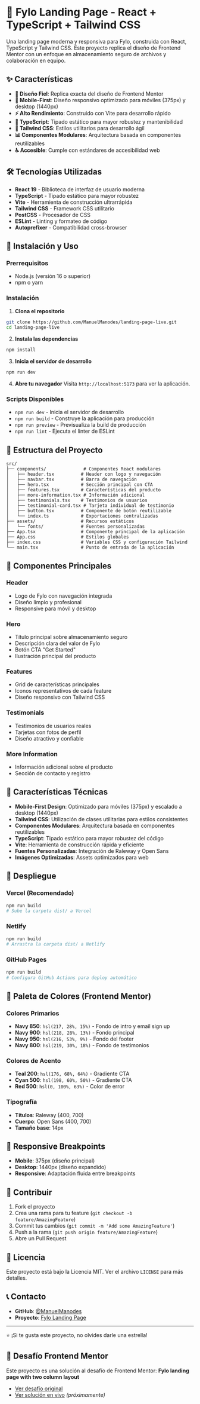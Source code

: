 # 🚀 Fylo Landing Page - React + TypeScript + Tailwind CSS

Una landing page moderna y responsiva para Fylo, construida con React, TypeScript y Tailwind CSS. Este proyecto replica el diseño de Frontend Mentor con un enfoque en almacenamiento seguro de archivos y colaboración en equipo.

## ✨ Características

- **🎨 Diseño Fiel**: Replica exacta del diseño de Frontend Mentor
- **📱 Mobile-First**: Diseño responsivo optimizado para móviles (375px) y desktop (1440px)
- **⚡ Alto Rendimiento**: Construido con Vite para desarrollo rápido
- **🔧 TypeScript**: Tipado estático para mayor robustez y mantenibilidad
- **🎨 Tailwind CSS**: Estilos utilitarios para desarrollo ágil
- **📊 Componentes Modulares**: Arquitectura basada en componentes reutilizables
- **♿ Accesible**: Cumple con estándares de accesibilidad web

## 🛠️ Tecnologías Utilizadas

- **React 19** - Biblioteca de interfaz de usuario moderna
- **TypeScript** - Tipado estático para mayor robustez
- **Vite** - Herramienta de construcción ultrarrápida
- **Tailwind CSS** - Framework CSS utilitario
- **PostCSS** - Procesador de CSS
- **ESLint** - Linting y formateo de código
- **Autoprefixer** - Compatibilidad cross-browser

## 🚀 Instalación y Uso

### Prerrequisitos
- Node.js (versión 16 o superior)
- npm o yarn

### Instalación

1. **Clona el repositorio**
```bash
git clone https://github.com/ManuelManodes/landing-page-live.git
cd landing-page-live
```

2. **Instala las dependencias**
```bash
npm install
```

3. **Inicia el servidor de desarrollo**
```bash
npm run dev
```

4. **Abre tu navegador**
Visita `http://localhost:5173` para ver la aplicación.

### Scripts Disponibles

- `npm run dev` - Inicia el servidor de desarrollo
- `npm run build` - Construye la aplicación para producción
- `npm run preview` - Previsualiza la build de producción
- `npm run lint` - Ejecuta el linter de ESLint

## 📁 Estructura del Proyecto

```
src/
├── components/              # Componentes React modulares
│   ├── header.tsx          # Header con logo y navegación
│   ├── navbar.tsx          # Barra de navegación
│   ├── hero.tsx            # Sección principal con CTA
│   ├── features.tsx        # Características del producto
│   ├── more-information.tsx # Información adicional
│   ├── testimonials.tsx    # Testimonios de usuarios
│   ├── testimonial-card.tsx # Tarjeta individual de testimonio
│   ├── button.tsx          # Componente de botón reutilizable
│   └── index.ts            # Exportaciones centralizadas
├── assets/                 # Recursos estáticos
│   └── fonts/              # Fuentes personalizadas
├── App.tsx                 # Componente principal de la aplicación
├── App.css                 # Estilos globales
├── index.css               # Variables CSS y configuración Tailwind
└── main.tsx                # Punto de entrada de la aplicación
```

## 🎨 Componentes Principales

### Header
- Logo de Fylo con navegación integrada
- Diseño limpio y profesional
- Responsive para móvil y desktop

### Hero
- Título principal sobre almacenamiento seguro
- Descripción clara del valor de Fylo
- Botón CTA "Get Started"
- Ilustración principal del producto

### Features
- Grid de características principales
- Iconos representativos de cada feature
- Diseño responsivo con Tailwind CSS

### Testimonials
- Testimonios de usuarios reales
- Tarjetas con fotos de perfil
- Diseño atractivo y confiable

### More Information
- Información adicional sobre el producto
- Sección de contacto y registro

## 🎯 Características Técnicas

- **Mobile-First Design**: Optimizado para móviles (375px) y escalado a desktop (1440px)
- **Tailwind CSS**: Utilización de clases utilitarias para estilos consistentes
- **Componentes Modulares**: Arquitectura basada en componentes reutilizables
- **TypeScript**: Tipado estático para mayor robustez del código
- **Vite**: Herramienta de construcción rápida y eficiente
- **Fuentes Personalizadas**: Integración de Raleway y Open Sans
- **Imágenes Optimizadas**: Assets optimizados para web

## 🚀 Despliegue

### Vercel (Recomendado)
```bash
npm run build
# Sube la carpeta dist/ a Vercel
```

### Netlify
```bash
npm run build
# Arrastra la carpeta dist/ a Netlify
```

### GitHub Pages
```bash
npm run build
# Configura GitHub Actions para deploy automático
```

## 🎨 Paleta de Colores (Frontend Mentor)

### Colores Primarios
- **Navy 850**: `hsl(217, 28%, 15%)` - Fondo de intro y email sign up
- **Navy 900**: `hsl(218, 28%, 13%)` - Fondo principal
- **Navy 950**: `hsl(216, 53%, 9%)` - Fondo del footer
- **Navy 800**: `hsl(219, 30%, 18%)` - Fondo de testimonios

### Colores de Acento
- **Teal 200**: `hsl(176, 68%, 64%)` - Gradiente CTA
- **Cyan 500**: `hsl(198, 60%, 50%)` - Gradiente CTA
- **Red 500**: `hsl(0, 100%, 63%)` - Color de error

### Tipografía
- **Títulos**: Raleway (400, 700)
- **Cuerpo**: Open Sans (400, 700)
- **Tamaño base**: 14px

## 📱 Responsive Breakpoints

- **Mobile**: 375px (diseño principal)
- **Desktop**: 1440px (diseño expandido)
- **Responsive**: Adaptación fluida entre breakpoints

## 🤝 Contribuir

1. Fork el proyecto
2. Crea una rama para tu feature (`git checkout -b feature/AmazingFeature`)
3. Commit tus cambios (`git commit -m 'Add some AmazingFeature'`)
4. Push a la rama (`git push origin feature/AmazingFeature`)
5. Abre un Pull Request

## 📄 Licencia

Este proyecto está bajo la Licencia MIT. Ver el archivo `LICENSE` para más detalles.

## 📞 Contacto

- **GitHub**: [@ManuelManodes](https://github.com/ManuelManodes)
- **Proyecto**: [Fylo Landing Page](https://github.com/ManuelManodes/landing-page-live)

---

⭐ ¡Si te gusta este proyecto, no olvides darle una estrella!

## 🎯 Desafío Frontend Mentor

Este proyecto es una solución al desafío de Frontend Mentor: **Fylo landing page with two column layout**

- [Ver desafío original](https://www.frontendmentor.io/challenges/fylo-landing-page-with-two-column-layout-5ca5ef041e82138ec3a50f5h)
- [Ver solución en vivo](https://tu-demo-url.com) *(próximamente)*